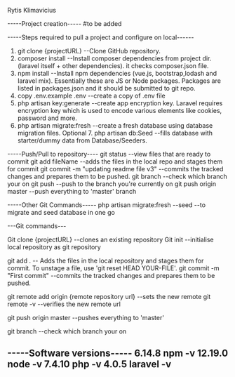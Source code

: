 Rytis Klimavicius

-----Project creation-----
#to be added

-----Steps required to pull a project and configure on local------
1. git clone {projectURL} --Clone GitHub repository. 
2. composer install --Install composer dependencies from project dir. (laravel itself + other dependencies). it checks composer.json file.
3. npm install --Install npm dependencies (vue.js, bootstrap,lodash and laravel mix). Essentially these are JS or Node packages. Packages are listed in packages.json and it should be submitted to git repo. 
4. copy .env.example .env --create a copy of .env file
5. php artisan key:generate --create app encryption key. Laravel requires encryption key which is used to encode various elements like cookies, password and more. 
6. php artisan migrate:fresh --create a fresh database using database migration files.
Optional 7. php artisan db:Seed --fills database with starter/dummy data from Database/Seeders.

-----Push/Pull to repository----
git status --view files that are ready to commit
git add fileName --adds the files in the local repo and stages them for commit
git commit -m "updating readme file v3" --commits the tracked changes and prepares them to be pushed.
git branch --check which branch your on
git push --push to the branch you're currently on
git push origin master --push everything to 'master' branch



-----Other Git Commands-----
php artisan migrate:fresh --seed --to migrate and seed database in one go


---Git commands---


Git clone {projectURL} --clones an existing repository
Git init --initialise local repository as git repository

git add . -- Adds the files in the local repository and stages them for commit. To unstage a file, use 'git reset HEAD YOUR-FILE'.
git commit -m "First commit" --commits the tracked changes and prepares them to be pushed.

git remote add origin {remote repository url} --sets the new remote
git remote -v --verifies the new remote url

git push origin master --pushes everything to 'master'

git branch --check which branch your on








-----Software versions-----
6.14.8  npm -v
12.19.0 node -v
7.4.10  php -v
4.0.5   laravel -v
---------------------------
